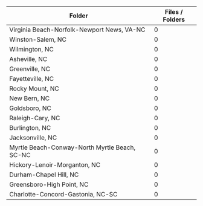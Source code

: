 | Folder                                        |   Files / Folders |
|-----------------------------------------------|-------------------|
| Virginia Beach-Norfolk-Newport News, VA-NC    |                 0 |
| Winston-Salem, NC                             |                 0 |
| Wilmington, NC                                |                 0 |
| Asheville, NC                                 |                 0 |
| Greenville, NC                                |                 0 |
| Fayetteville, NC                              |                 0 |
| Rocky Mount, NC                               |                 0 |
| New Bern, NC                                  |                 0 |
| Goldsboro, NC                                 |                 0 |
| Raleigh-Cary, NC                              |                 0 |
| Burlington, NC                                |                 0 |
| Jacksonville, NC                              |                 0 |
| Myrtle Beach-Conway-North Myrtle Beach, SC-NC |                 0 |
| Hickory-Lenoir-Morganton, NC                  |                 0 |
| Durham-Chapel Hill, NC                        |                 0 |
| Greensboro-High Point, NC                     |                 0 |
| Charlotte-Concord-Gastonia, NC-SC             |                 0 |